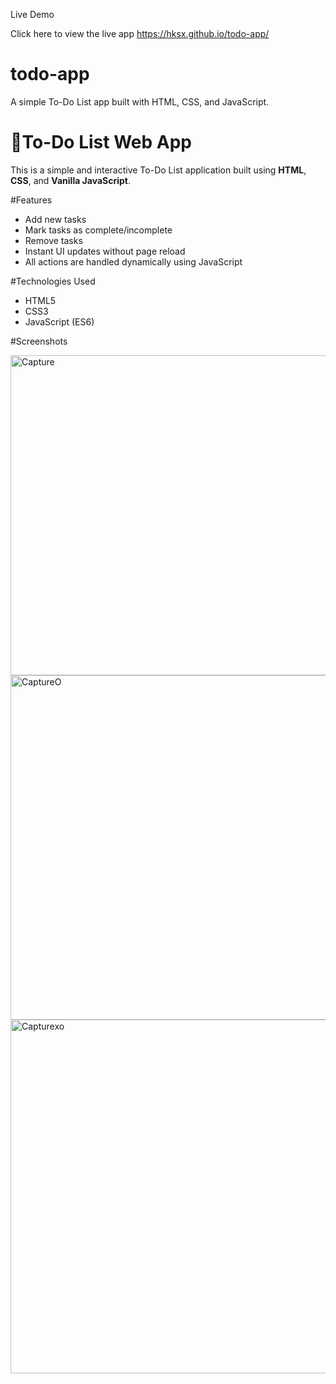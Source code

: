  Live Demo

Click here to view the live app  https://hksx.github.io/todo-app/


# todo-app
A simple To-Do List app built with HTML, CSS, and JavaScript.


# 📝To-Do List Web App
This is a simple and interactive To-Do List application built using **HTML**, **CSS**, and **Vanilla JavaScript**.

#Features
- Add new tasks
- Mark tasks as complete/incomplete
- Remove tasks
- Instant UI updates without page reload
- All actions are handled dynamically using JavaScript


#Technologies Used
- HTML5
- CSS3
- JavaScript (ES6)

#Screenshots


<img width="798" height="512" alt="Capture" src="https://github.com/user-attachments/assets/38f62c28-c8a4-4b31-82e7-344034c3c596" />

<img width="789" height="551" alt="CaptureO" src="https://github.com/user-attachments/assets/11609a12-6544-4369-8c64-1c7e76edaece" />

<img width="794" height="566" alt="Capturexo" src="https://github.com/user-attachments/assets/7a7c7865-c92b-4b9f-b1a4-2662318e2448" />





